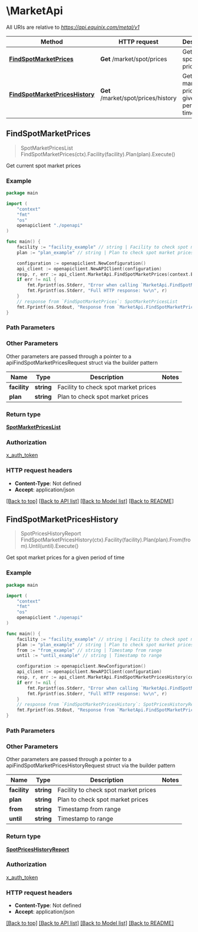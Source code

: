 # \MarketApi

All URIs are relative to *https://api.equinix.com/metal/v1*

Method | HTTP request | Description
------------- | ------------- | -------------
[**FindSpotMarketPrices**](MarketApi.md#FindSpotMarketPrices) | **Get** /market/spot/prices | Get current spot market prices
[**FindSpotMarketPricesHistory**](MarketApi.md#FindSpotMarketPricesHistory) | **Get** /market/spot/prices/history | Get spot market prices for a given period of time



## FindSpotMarketPrices

> SpotMarketPricesList FindSpotMarketPrices(ctx).Facility(facility).Plan(plan).Execute()

Get current spot market prices



### Example

```go
package main

import (
    "context"
    "fmt"
    "os"
    openapiclient "./openapi"
)

func main() {
    facility := "facility_example" // string | Facility to check spot market prices (optional)
    plan := "plan_example" // string | Plan to check spot market prices (optional)

    configuration := openapiclient.NewConfiguration()
    api_client := openapiclient.NewAPIClient(configuration)
    resp, r, err := api_client.MarketApi.FindSpotMarketPrices(context.Background()).Facility(facility).Plan(plan).Execute()
    if err != nil {
        fmt.Fprintf(os.Stderr, "Error when calling `MarketApi.FindSpotMarketPrices``: %v\n", err)
        fmt.Fprintf(os.Stderr, "Full HTTP response: %v\n", r)
    }
    // response from `FindSpotMarketPrices`: SpotMarketPricesList
    fmt.Fprintf(os.Stdout, "Response from `MarketApi.FindSpotMarketPrices`: %v\n", resp)
}
```

### Path Parameters



### Other Parameters

Other parameters are passed through a pointer to a apiFindSpotMarketPricesRequest struct via the builder pattern


Name | Type | Description  | Notes
------------- | ------------- | ------------- | -------------
 **facility** | **string** | Facility to check spot market prices | 
 **plan** | **string** | Plan to check spot market prices | 

### Return type

[**SpotMarketPricesList**](SpotMarketPricesList.md)

### Authorization

[x_auth_token](../README.md#x_auth_token)

### HTTP request headers

- **Content-Type**: Not defined
- **Accept**: application/json

[[Back to top]](#) [[Back to API list]](../README.md#documentation-for-api-endpoints)
[[Back to Model list]](../README.md#documentation-for-models)
[[Back to README]](../README.md)


## FindSpotMarketPricesHistory

> SpotPricesHistoryReport FindSpotMarketPricesHistory(ctx).Facility(facility).Plan(plan).From(from).Until(until).Execute()

Get spot market prices for a given period of time



### Example

```go
package main

import (
    "context"
    "fmt"
    "os"
    openapiclient "./openapi"
)

func main() {
    facility := "facility_example" // string | Facility to check spot market prices
    plan := "plan_example" // string | Plan to check spot market prices
    from := "from_example" // string | Timestamp from range
    until := "until_example" // string | Timestamp to range

    configuration := openapiclient.NewConfiguration()
    api_client := openapiclient.NewAPIClient(configuration)
    resp, r, err := api_client.MarketApi.FindSpotMarketPricesHistory(context.Background()).Facility(facility).Plan(plan).From(from).Until(until).Execute()
    if err != nil {
        fmt.Fprintf(os.Stderr, "Error when calling `MarketApi.FindSpotMarketPricesHistory``: %v\n", err)
        fmt.Fprintf(os.Stderr, "Full HTTP response: %v\n", r)
    }
    // response from `FindSpotMarketPricesHistory`: SpotPricesHistoryReport
    fmt.Fprintf(os.Stdout, "Response from `MarketApi.FindSpotMarketPricesHistory`: %v\n", resp)
}
```

### Path Parameters



### Other Parameters

Other parameters are passed through a pointer to a apiFindSpotMarketPricesHistoryRequest struct via the builder pattern


Name | Type | Description  | Notes
------------- | ------------- | ------------- | -------------
 **facility** | **string** | Facility to check spot market prices | 
 **plan** | **string** | Plan to check spot market prices | 
 **from** | **string** | Timestamp from range | 
 **until** | **string** | Timestamp to range | 

### Return type

[**SpotPricesHistoryReport**](SpotPricesHistoryReport.md)

### Authorization

[x_auth_token](../README.md#x_auth_token)

### HTTP request headers

- **Content-Type**: Not defined
- **Accept**: application/json

[[Back to top]](#) [[Back to API list]](../README.md#documentation-for-api-endpoints)
[[Back to Model list]](../README.md#documentation-for-models)
[[Back to README]](../README.md)

